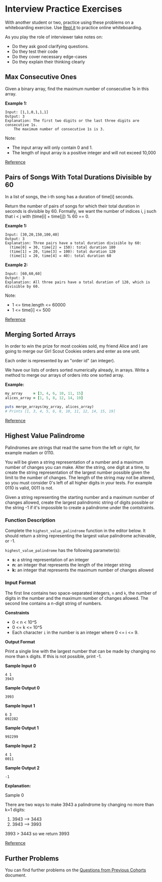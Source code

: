 # Interview Practice Exercises

With another student or two, practice using these problems on a whiteboarding exercise.  Use [Repl.it](https://repl.it) to practice online whiteboarding.

As you play the role of interviewer take notes on:

- Do they ask good clarifying questions.
- Do they test their code
- Do they cover necessary edge-cases
- Do they explain their thinking clearly

##  Max Consecutive Ones

Given a binary array, find the maximum number of consecutive 1s in this array.

**Example 1:**

```
Input: [1,1,0,1,1,1]
Output: 3
Explanation: The first two digits or the last three digits are consecutive 1s.
    The maximum number of consecutive 1s is 3.
```
Note:

- The input array will only contain 0 and 1.
- The length of input array is a positive integer and will not exceed 10,000

[Reference](https://leetcode.com/problems/max-consecutive-ones/)

## Pairs of Songs With Total Durations Divisible by 60

In a list of songs, the i-th song has a duration of time[i] seconds. 

Return the number of pairs of songs for which their total duration in seconds is divisible by 60.  Formally, we want the number of indices i, j such that i < j with (time[i] + time[j]) % 60 == 0.

**Example 1:**

```
Input: [30,20,150,100,40]
Output: 3
Explanation: Three pairs have a total duration divisible by 60:
  (time[0] = 30, time[2] = 150): total duration 180
  (time[1] = 20, time[3] = 100): total duration 120
  (time[1] = 20, time[4] = 40): total duration 60
```

**Example 2:**

```
Input: [60,60,60]
Output: 3
Explanation: All three pairs have a total duration of 120, which is divisible by 60.
```

Note:

- 1 <= time.length <= 60000
- 1 <= time[i] <= 500

[Reference](https://leetcode.com/problems/pairs-of-songs-with-total-durations-divisible-by-60/)

## Merging Sorted Arrays

In order to win the prize for most cookies sold, my friend Alice and I are going to merge our Girl Scout Cookies orders and enter as one unit.

Each order is represented by an "order id" (an integer).

We have our lists of orders sorted numerically already, in arrays. Write a method to merge our arrays of orders into one sorted array.

**Example:**

```ruby
my_array     = [3, 4, 6, 10, 11, 15]
alices_array = [1, 5, 8, 12, 14, 19]

puts merge_arrays(my_array, alices_array)
# Prints [1, 3, 4, 5, 6, 8, 10, 11, 12, 14, 15, 19]
```

[Reference](https://www.interviewcake.com/question/ruby/merge-sorted-arrays?course=fc1&section=array-and-string-manipulation)

## Highest Value Palindrome

Palindromes are strings that read the same from the left or right, for example madam or 0110.

You will be given a string representation of a number and a maximum number of changes you can make. Alter the string, one digit at a time, to create the string representation of the largest number possible given the limit to the number of changes. The length of the string may not be altered, so you must consider 0's left of all higher digits in your tests. For example 0110 is valid, 0011 is not.

Given a string representing the starting number and a maximum number of changes allowed, create the largest palindromic string of digits possible or the string -1 if it's impossible to create a palindrome under the contstraints.

### Function Description

Complete the `highest_value_palindrome` function in the editor below. It should return a string representing the largest value palindrome achievable, or -1.

`highest_value_palindrome` has the following parameter(s):

- **s:** a string representation of an integer
- **n:** an integer that represents the length of the integer string
- **k:** an integer that represents the maximum number of changes allowed

### Input Format

The first line contains two space-separated integers, `n` and `k`, the number of digits in the number and the maximum number of changes allowed.
The second line contains a n-digit string of numbers.

**Constraints**

- 0 < n < 10^5
- 0 <= k <= 10^5
- Each character `i` in the number is an integer where 0 <= i <= 9.


**Output Format**

Print a single line with the largest number that can be made by changing no more than `k` digits. If this is not possible, print -1.

**Sample Input 0**

```
4 1
3943
```

**Sample Output 0**

```
3993
```

**Sample Input 1**

```
6 3
092282
```

**Sample Output 1**

```
992299
```

**Sample Input 2**

```
4 1
0011
```

**Sample Output 2**

```
-1
```

**Explanation:**

Sample 0

There are two ways to make 3943 a palindrome by changing no more than k=1 digits:

1. 3943 --> 3443
1. 3943 --> 3993

3993 > 3443 so we return 3993

[Reference](https://www.hackerrank.com/challenges/richie-rich/problem)

## Further Problems

You can find further problems on the [Questions from Previous Cohorts](https://docs.google.com/spreadsheets/d/1fEDgUvF3e7VVVzlkrV2X6_5nqFA7_34B7FdWsZUDxZc/edit#gid=677105308) document.
